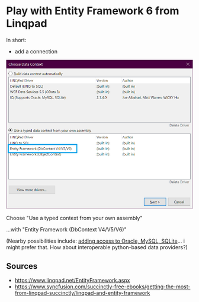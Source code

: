 ﻿# Play with Entity Framework 6 from Linqpad

In short:

- add a connection

![choose connection](choose_connection.png)

Choose "Use a typed context from your own assembly"

...with "Entity Framework (DbContext V4/V5/V6)"

(Nearby possibilities include: [adding access to Oracle, MySQL, SQLite](connect_to_oracle.md)... i might prefer that. How about interoperable python-based data providers?)

## Sources

- https://www.linqpad.net/EntityFramework.aspx
- https://www.syncfusion.com/succinctly-free-ebooks/getting-the-most-from-linqpad-succinctly/linqpad-and-entity-framework